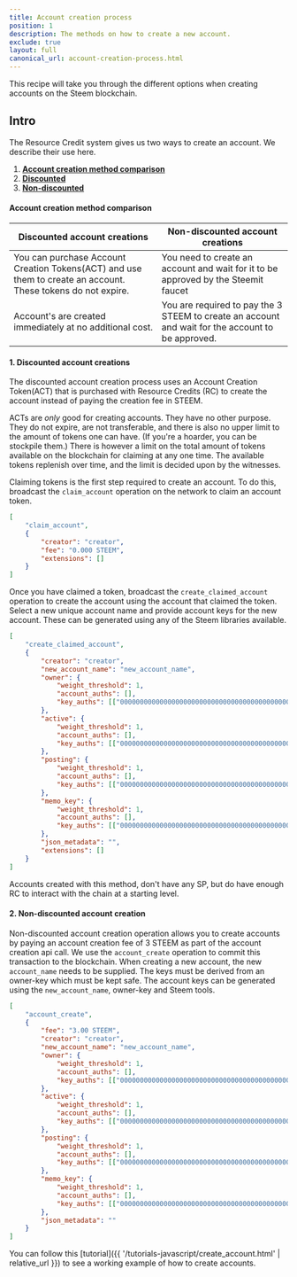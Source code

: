 ```yaml
---
title: Account creation process
position: 1
description: The methods on how to create a new account.
exclude: true
layout: full
canonical_url: account-creation-process.html
---
```


This recipe will take you through the different options when creating accounts on the Steem blockchain.

## Intro

The Resource Credit system gives us two ways to create an account. We describe their use here.

1. [**Account creation method comparison**](#create)
1.  [**Discounted**](#discounted)
1.  [**Non-discounted**](#nondisc)

#### Account creation method comparison<a name="create"></a>

| Discounted account creations  | Non-discounted account creations |
| - | - |
| You can purchase Account Creation Tokens(ACT) and use them to create an account. These tokens do not expire.| You need to create an account and wait for it to be approved by the Steemit faucet |
| Account's are created immediately at no additional cost.  | You are required to pay the 3 STEEM to create an account and wait for the account to be approved.  |


#### 1. Discounted account creations<a name="discounted"></a>

The discounted account creation process uses an Account Creation Token(ACT) that is purchased with Resource Credits (RC) to create the account instead of paying the creation fee in STEEM.

ACTs are _only_ good for creating accounts. They have no other purpose. They do not expire, are not transferable, and there is also no upper limit to the amount of tokens one can have. (If you're a hoarder, you can be stockpile them.) There is however a limit on the total amount of tokens available on the blockchain for claiming at any one time. The available tokens replenish over time, and the limit is decided upon by the witnesses.

Claiming tokens is the first step required to create an account. To do this, broadcast the `claim_account` operation on the network to claim an account token.

```json
[
    "claim_account",
    {
        "creator": "creator",
        "fee": "0.000 STEEM",
        "extensions": []
    }
]
```

Once you have claimed a token, broadcast the `create_claimed_account` operation to create the account using the account that claimed the token. Select a new unique account name and provide account keys for the new account. These can be generated using any of the Steem libraries available.

```json
[
    "create_claimed_account",
    {
        "creator": "creator",
        "new_account_name": "new_account_name",
        "owner": {
            "weight_threshold": 1,
            "account_auths": [],
            "key_auths": [["000000000000000000000000000000000000000000000000000", 1]],
        },
        "active": {
            "weight_threshold": 1,
            "account_auths": [],
            "key_auths": [["000000000000000000000000000000000000000000000000000", 1]],
        },
        "posting": {
            "weight_threshold": 1,
            "account_auths": [],
            "key_auths": [["000000000000000000000000000000000000000000000000000", 1]],
        },
        "memo_key": {
            "weight_threshold": 1,
            "account_auths": [],
            "key_auths": [["000000000000000000000000000000000000000000000000000", 1]],
        },
        "json_metadata": "",
        "extensions": []
    }
]
```

Accounts created with this method, don't have any SP, but do have enough RC to interact with the chain at a starting level.

#### 2. Non-discounted account creation<a name="nondisc"></a>

Non-discounted account creation operation allows you to create accounts by paying an account creation fee of 3 STEEM as part of the account creation api call. We use the `account_create` operation to commit this transaction to the blockchain. When creating a new account, the new `account_name` needs to be supplied. The keys must be derived from an owner-key which must be kept safe. The account keys can be generated using the `new_account_name`, owner-key and Steem tools.

```json
[
    "account_create",
    {
        "fee": "3.00 STEEM",
        "creator": "creator",
        "new_account_name": "new_account_name",
        "owner": {
            "weight_threshold": 1,
            "account_auths": [],
            "key_auths": [["000000000000000000000000000000000000000000000000000", 1]],
        },
        "active": {
            "weight_threshold": 1,
            "account_auths": [],
            "key_auths": [["000000000000000000000000000000000000000000000000000", 1]],
        },
        "posting": {
            "weight_threshold": 1,
            "account_auths": [],
            "key_auths": [["000000000000000000000000000000000000000000000000000", 1]],
        },
        "memo_key": {
            "weight_threshold": 1,
            "account_auths": [],
            "key_auths": [["000000000000000000000000000000000000000000000000000", 1]],
        },
        "json_metadata": ""
    }
]
```

You can follow this [tutorial]({{ '/tutorials-javascript/create_account.html' | relative_url }}) to see a working example of how to create accounts.
